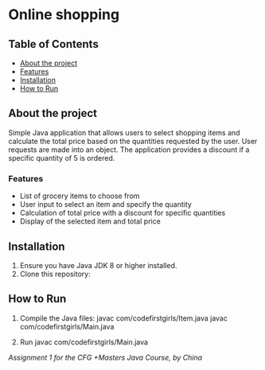 # Online shopping

## Table of Contents

- [About the project](#about)
- [Features](#features)
- [Installation](#installation)
- [How to Run](#howtorun)


## About the project

Simple Java application that allows users to select shopping items and calculate the total price based on the quantities requested by the user.
User requests are made into an object. The application provides a discount if a specific quantity of 5 is ordered.

### Features

- List of grocery items to choose from
- User input to select an item and specify the quantity
- Calculation of total price with a discount for specific quantities
- Display of the selected item and total price


## Installation

1. Ensure you have Java JDK 8 or higher installed.
2. Clone this repository:

## How to Run

1. Compile the Java files:
    javac com/codefirstgirls/Item.java
    javac com/codefirstgirls/Main.java

2. Run
    javac com/codefirstgirls/Main.java


_Assignment 1 for the CFG +Masters Java Course, by China_

